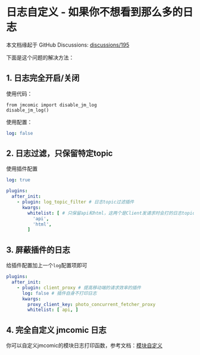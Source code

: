 # 日志自定义 - 如果你不想看到那么多的日志

本文档缘起于 GitHub Discussions: [discussions/195](https://github.com/hect0x7/JMComic-Crawler-Python/discussions/195)

下面是这个问题的解决方法：

## 1. 日志完全开启/关闭

使用代码：

```
from jmcomic import disable_jm_log 
disable_jm_log()
```

使用配置：

```yml
log: false
```

## 2. 日志过滤，只保留特定topic

使用插件配置

```yml
log: true

plugins:
  after_init:
    - plugin: log_topic_filter # 日志topic过滤插件
      kwargs:
        whitelist: [ # 只保留api和html，这两个是Client发请求时会打的日志topic
          'api',
          'html',
        ]
```

## 3. 屏蔽插件的日志

给插件配置加上一个`log`配置项即可

```yml
plugins:
  after_init:
    - plugin: client_proxy # 提高移动端的请求效率的插件
      log: false # 插件自身不打印日志
      kwargs:
        proxy_client_key: photo_concurrent_fetcher_proxy
        whitelist: [ api, ]
```

## 4. 完全自定义 jmcomic 日志

你可以自定义jmcomic的模块日志打印函数，参考文档：[模块自定义](./4_module_custom.md#自定义log)
